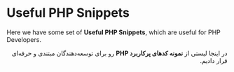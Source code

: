 # Useful PHP Snippets
Here we have some set of **Useful PHP Snippets**, which are useful for PHP Developers.<br />
<p dir='rtl' align='right'>در اینجا لیستی از <b>نمونه کدهای پرکاربرد PHP</b> رو برای توسعه‌دهندگان مبتندی و حرفه‌ای قرار دادیم.</p>
